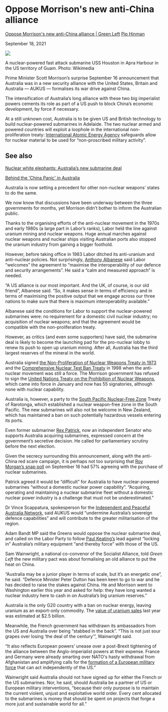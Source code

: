 # Oppose Morrison's new anti-China alliance
[Oppose Morrison's new anti-China alliance | Green Left](https://www.greenleft.org.au/content/oppose-morrisons-new-anti-china-alliance)
[Pip Hinman](https://www.greenleft.org.au/glw-authors/pip-hinman)

September 18, 2021


![](https://www.greenleft.org.au/sites/default/files/styles/glw_full_content/public/the_nuclear-powered_los_angeles-class_fast_attack_submarine_uss_houston_ssn_713_apra_harbor_in_the_us_territory_of_guam.jpg?itok=x2XyL3Ea)

A nuclear-powered fast attack submarine USS Houston in Apra Harbour in the US territory of Guam. Photo: Wikimedia

Prime Minister Scott Morrison’s surprise September 16 announcement that Australia was in a new security alliance with the United States, Britain and Australia — AUKUS — formalises its war drive against China.

The intensification of Australia’s long alliance with these two big imperialist powers cements its role as part of a US push to block China’s economic development, by force if necessary.

At a still unknown cost, Australia is to be given US and British technology to build nuclear-powered submarines in Adelaide. The two nuclear armed and powered countries will exploit a loophole in the international non-proliferation treaty: [International Atomic Energy Agency](https://www.iaea.org/sites/default/files/publications/documents/infcircs/1972/infcirc153.pdf) safeguards allow for nuclear material to be used for “non-proscribed military activity”.

## See also

[Nuclear white elephants: Australia’s new submarine deal](https://www.greenleft.org.au/content/nuclear-white-elephants-australias-new-submarine-deal)

[Behind the 'China Panic' in Australia](https://www.greenleft.org.au/content/behind-china-panic-australia)

Australia is now setting a precedent for other non-nuclear weapons’ states to do the same.

We now know that discussions have been underway between the three governments for months, yet Morrison didn’t bother to inform the Australian public.

Thanks to the organising efforts of the anti-nuclear movement in the 1970s and early 1980s (a large part in Labor’s ranks), Labor held the line against uranium mining and nuclear weapons. Huge annual marches against nuclear weapons and nuclear ships visiting Australian ports also stopped the uranium industry from gaining a bigger foothold.

However, before taking office in 1983 Labor ditched its anti-uranium and anti-nuclear policies. Not surprisingly, [Anthony Albanese](https://anthonyalbanese.com.au/media-centre/sydney-press-conference-16-sept-2021) said Labor “welcomes” the agreement to “maximise the interoperability of our defence and security arrangements”. He said a “calm and measured approach” is needed.

“A US alliance is our most important. And the UK, of course, is our old friend”, Albanese said. “So, it makes sense in terms of efficiency and in terms of maximising the positive output that we engage across our three nations to make sure that there is maximum interoperability available.”

Albanese said the conditions for Labor to support the nuclear-powered submarines were: no requirement for a domestic civil nuclear industry; no acquisition of nuclear weapons; and that the agreement would be compatible with the non-proliferation treaty.

However, as critics (and even some supporters) have said, the submarine deal is likely to become the launching pad for the pro-nuclear lobby to renew its push to open up uranium mining. After all, Australia has the third largest reserves of the mineral in the world.

Australia signed [the Non-Proliferation of Nuclear Weapons Treaty in 1973](https://www.nti.org/learn/glossary/comprehensive-nuclear-test-ban-treaty/) and the [Comprehensive Nuclear Test Ban Treaty](https://www.nti.org/learn/glossary/comprehensive-nuclear-test-ban-treaty/) in 1998 when the anti-nuclear movement was still a force. The Morrison government has refused to sign the [United Nations Treaty on the Prohibition of Nuclear Weapons](https://www.un.org/disarmament/wmd/nuclear/tpnw/), which came into force in January and now has 55 signatories, although none with nuclear capability.

Australia is, however, a party to the [South Pacific Nuclear-Free Zone](https://www.nti.org/learn/treaties-and-regimes/south-pacific-nuclear-free-zone-spnfz-treaty-rarotonga/) Treaty of Rarotonga, which established a nuclear weapon-free zone in the South Pacific. The new submarines will also not be welcome in New Zealand, which has maintained a ban on such potentially hazardous vessels entering its ports.

Even former submariner [Rex Patrick](https://www.defenceconnect.com.au/maritime-antisub/8762-nuclear-submarines-must-be-subject-to-rigorous-parliamentary-review-senator-rex-patrick), now an independent Senator who supports Australia acquiring submarines, expressed concern at the government’s secretive decision. He called for parliamentary scrutiny before the next election.

Given the secrecy surrounding this announcement, along with the anti-China red scare campaign, it is perhaps not too surprising that [Roy Morgan’s snap poll](https://www.roymorgan.com/findings/8797-roy-morgan-survey-on-nuclear-powered-submarines-september-16-2021-202109160833) on September 16 had 57% agreeing with the purchase of nuclear submarines.

Patrick agreed it would be “difficult” for Australia to have nuclear-powered submarines “without a domestic nuclear power capability”. “Acquiring, operating and maintaining a nuclear submarine fleet without a domestic nuclear power industry is a challenge that must not be underestimated.”

Dr Vince Scappatura, spokesperson for the [Independent and Peaceful Australia Network](https://ipan.org.au/aukuss-nuclear-submarines-threaten-global-peace-and-australias-independence-17-september-2021/), said AUKUS would “undermine Australia’s sovereign defence capabilities” and will contribute to the greater militarisation of the region.

Adam Bandt MP said the Greens would oppose the nuclear submarine deal, and called on the Labor Party to follow [Paul Keating’s](https://twitter.com/JulesHolman/status/1438297190766678019) lead against “locking in” Australia’s military equipment “and thereby force” with those of the US.

Sam Wainwright, a national co-convenor of the Socialist Alliance, told _Green Left_ the new military pact was about formalising an old alliance to put the heat on China.

“Australia may be a junior player in terms of scale, but it’s an energetic one”, he said. “Defence Minister Peter Dutton has been keen to go to war and he has decided to raise the stakes against China. He and Morrison went to Washington earlier this year and asked for help: they have long wanted a nuclear industry here to cash in on Australia’s big uranium reserves.”

Australia is the only G20 country with a ban on nuclear energy, leaving uranium as an export-only commodity. The [value of uranium sales](https://www.statista.com/statistics/1039245/australia-uranium-net-value/) last year was estimated at $2.5 billion.

Meanwhile, the French government has withdrawn its ambassadors from the US and Australia over being “stabbed in the back”. “This is not just sour grapes over losing ‘the deal of the century’”, Wainwright said.

“It also reflects European powers’ unease over a post-Brexit tightening of the alliance between the Anglo-imperialist powers at their expense. France and Germany were already smarting over NATO's hasty withdrawal from Afghanistan and amplifying calls for the [formation of a European military force](https://www.reuters.com/business/finance/eu-lawmakers-call-military-investment-after-kabul-chaos-2021-09-16/) that can act independently of the US.”

Wainwright said Australia should not have signed up for either the French or the US submarines. Nor, he said, should Australia be a partner of US or European military interventions, “because their only purpose is to maintain the current violent, unjust and exploitative world order. Every cent allocated to the submarines is money that should be spent on projects that forge a more just and sustainable world for all.”
